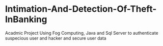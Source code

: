# Intimation-And-Detection-Of-Theft-InBanking
Acadmic Project Using Fog Computing, Java and Sql Server to authenticate suspecious user and hacker and secure user data
